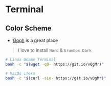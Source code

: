 # Terminal

## Color Scheme

- [Gogh](https://github.com/Gogh-Co/Gogh) is a great place

> I love to install `Nord` & `Gruvbox Dark`

``` bash
# Linux Gnome Terminal
bash -c "$(wget -qO- https://git.io/vQgMr)"

# MacOs iTerm
bash -c "$(curl -sLo- https://git.io/vQgMr)"
```


